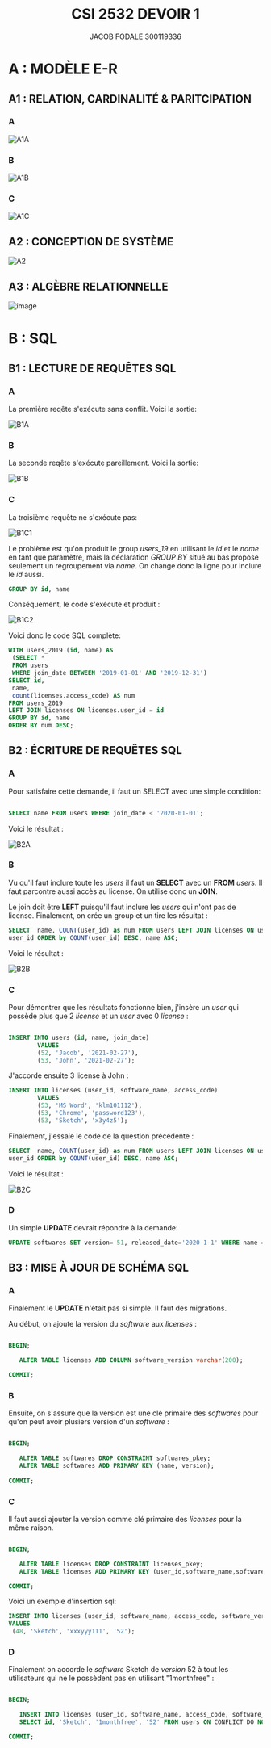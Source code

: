 # 

<h1 align="center">
   CSI 2532 DEVOIR 1
</h1>

<p align="center">
  JACOB FODALE 300119336
</p>

# A : MODÈLE E-R



  ## A1 : RELATION, CARDINALITÉ & PARITCIPATION
  
  ### A
  
  ![A1A](https://user-images.githubusercontent.com/71846266/109406345-3ba0d600-7946-11eb-8466-88e8fdb0d5ee.png)

  
  ### B
  
![A1B](https://user-images.githubusercontent.com/71846266/109406347-3f345d00-7946-11eb-95fd-634df3a1eff6.png)

  
  ### C
  
 ![A1C](https://user-images.githubusercontent.com/71846266/109406348-4196b700-7946-11eb-99d9-6c818cb4e12c.png)

  ## A2 : CONCEPTION DE SYSTÈME
  
![A2](https://user-images.githubusercontent.com/71846266/109406349-43f91100-7946-11eb-9fad-88121c7750ad.png)

  ## A3 : ALGÈBRE RELATIONNELLE
  
  ![image](https://user-images.githubusercontent.com/71846266/109406188-0c3d9980-7945-11eb-88e7-81938327a281.png)





# B : SQL

## B1 : LECTURE DE REQUÊTES SQL

### A


La première reqête s'exécute sans conflit. Voici la sortie:

![B1A](https://user-images.githubusercontent.com/71846266/109406358-52dfc380-7946-11eb-9a83-02e4a887186c.png)


### B

La seconde reqête s'exécute pareillement. Voici la sortie:

![B1B](https://user-images.githubusercontent.com/71846266/109406362-55421d80-7946-11eb-9db8-a1b64aaaa010.png)



### C

La troisième requête ne s'exécute pas:

![B1C1](https://user-images.githubusercontent.com/71846266/109406364-596e3b00-7946-11eb-85c1-f608948e309a.png)


Le problème est qu'on produit le group  _users_19_ en utilisant le _id_ et le _name_ en tant que paramètre, mais la déclaration _GROUP BY_
situé au bas propose seulement un regroupement via _name_. On change donc la ligne pour inclure le _id_ aussi.

```sql
GROUP BY id, name
```

Conséquement, le code s'exécute et produit :

![B1C2](https://user-images.githubusercontent.com/71846266/109406366-5c692b80-7946-11eb-96ec-89328b19f2d3.png)

Voici donc le code SQL complète:

```sql
WITH users_2019 (id, name) AS
 (SELECT *
 FROM users
 WHERE join_date BETWEEN '2019-01-01' AND '2019-12-31')
SELECT id,
 name,
 count(licenses.access_code) AS num
FROM users_2019
LEFT JOIN licenses ON licenses.user_id = id
GROUP BY id, name
ORDER BY num DESC;
```


## B2 : ÉCRITURE DE REQUÊTES SQL

### A

Pour satisfaire cette demande, il faut un SELECT avec une simple condition:

```sql

SELECT name FROM users WHERE join_date < '2020-01-01';

```

Voici le résultat :

![B2A](https://user-images.githubusercontent.com/71846266/109406379-7276ec00-7946-11eb-81cd-02781938912b.png)

### B

Vu qu'il faut inclure toute les _users_ il faut un **SELECT** avec un **FROM** _users_. Il faut parcontre aussi accès au license. On utilise donc un **JOIN**.

Le join doit être **LEFT** puisqu'il faut inclure les _users_ qui n'ont pas de license. Finalement, on crée un group et un tire les résultat :

```sql
SELECT  name, COUNT(user_id) as num FROM users LEFT JOIN licenses ON users.id = licenses.user_id GROUP BY name,
user_id ORDER by COUNT(user_id) DESC, name ASC;	
```
Voici le résultat :

![B2B](https://user-images.githubusercontent.com/71846266/109406380-760a7300-7946-11eb-9db9-538fc0f23aa7.png)

### C

Pour démontrer que les résultats fonctionne bien, j'insère un _user_ qui possède plus que 2 _license_ et un _user_ avec 0 _license_ :

```sql

INSERT INTO users (id, name, join_date)
		VALUES
		(52, 'Jacob', '2021-02-27'),
		(53, 'John', '2021-02-27');

```

J'accorde ensuite 3 license à John :

```sql
INSERT INTO licenses (user_id, software_name, access_code)
		VALUES
		(53, 'MS Word', 'klm101112'),
		(53, 'Chrome', 'password123'),
		(53, 'Sketch', 'x3y4z5');
```

Finalement, j'essaie le code de la question précédente :

```sql
SELECT  name, COUNT(user_id) as num FROM users LEFT JOIN licenses ON users.id = licenses.user_id GROUP BY name,
user_id ORDER by COUNT(user_id) DESC, name ASC;	
```

Voici le résultat : 

![B2C](https://user-images.githubusercontent.com/71846266/109406382-7acf2700-7946-11eb-9c56-f7acc632a8ec.png)

### D

Un simple **UPDATE** devrait répondre à la demande:

``` sql
UPDATE softwares SET version= 51, released_date='2020-1-1' WHERE name = 'Sketch';
```



## B3 : MISE À JOUR DE SCHÉMA SQL

### A

Finalement le **UPDATE** n'était pas si simple. Il faut des migrations.

Au début, on ajoute la version du _software_ aux _licenses_ :

```sql

BEGIN;

   ALTER TABLE licenses ADD COLUMN software_version varchar(200);

COMMIT;

```

### B

Ensuite, on s'assure que la version est une clé primaire des _softwares_ pour qu'on peut avoir plusiers version d'un _software_ :

```sql

BEGIN;

   ALTER TABLE softwares DROP CONSTRAINT softwares_pkey;
   ALTER TABLE softwares ADD PRIMARY KEY (name, version);
   
COMMIT;

```

### C

Il faut aussi ajouter la version comme clé primaire des _licenses_ pour la même raison.

```sql

BEGIN;

   ALTER TABLE licenses DROP CONSTRAINT licenses_pkey;
   ALTER TABLE licenses ADD PRIMARY KEY (user_id,software_name,software_version);

COMMIT;

```

Voici un exemple d'insertion sql:

```sql
INSERT INTO licenses (user_id, software_name, access_code, software_version)
VALUES
 (48, 'Sketch', 'xxxyyy111', '52');
```

### D

Finalement on accorde le _software_ Sketch de _version_ 52 à tout les utilisateurs qui ne le possèdent pas en utilisant "1monthfree" :

``` sql

BEGIN;

   INSERT INTO licenses (user_id, software_name, access_code, software_version) 
   SELECT id, 'Sketch', '1monthfree', '52' FROM users ON CONFLICT DO NOTHING;

COMMIT;

```





